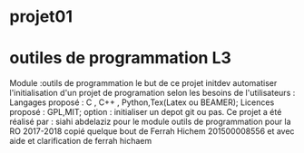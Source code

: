 # projet01
# outiles de programmation L3
 Module :outils de programmation le but de ce projet initdev automatiser l'initialisation d'un projet de programation selon les besoins de l'utilisateurs : Langages proposé : C , C++ , Python,Tex(Latex ou BEAMER); Licences proposé : GPL,MIT; option : initialiser un depot git ou pas. 
Ce projet a été réalisé par : siahi abdelaziz  pour le module outils de programmation pour la RO 2017-2018
copié quelque bout  de Ferrah Hichem 201500008556     et avec aide et clarification de ferrah hichaem
